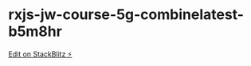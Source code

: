 # rxjs-jw-course-5g-combinelatest-b5m8hr

[Edit on StackBlitz ⚡️](https://stackblitz.com/edit/rxjs-jw-course-5g-combinelatest-b5m8hr)